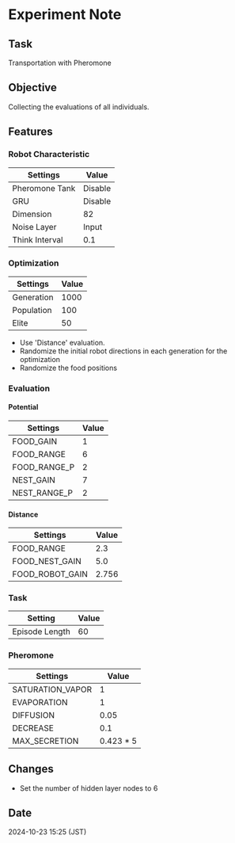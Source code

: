# Experiment Note

## Task

Transportation with Pheromone

## Objective

Collecting the evaluations of all individuals.

## Features

### Robot Characteristic

| Settings       | Value   |
|----------------|---------|
| Pheromone Tank | Disable |
| GRU            | Disable |
| Dimension      | 82      |
| Noise Layer    | Input   |
| Think Interval | 0.1     |

### Optimization

| Settings   | Value |
|------------|-------|
| Generation | 1000  |
| Population | 100   |
| Elite      | 50    |

- Use 'Distance' evaluation.
- Randomize the initial robot directions in each generation for the optimization
- Randomize the food positions

### Evaluation

#### Potential

| Settings     | Value |
|--------------|-------|
| FOOD_GAIN    | 1     |
| FOOD_RANGE   | 6     |
| FOOD_RANGE_P | 2     |
| NEST_GAIN    | 7     |
| NEST_RANGE_P | 2     |

#### Distance

| Settings        | Value |
|-----------------|-------|
| FOOD_RANGE      | 2.3   |
| FOOD_NEST_GAIN  | 5.0   |
| FOOD_ROBOT_GAIN | 2.756 |

### Task

| Setting        | Value |
|----------------|-------|
| Episode Length | 60    |

### Pheromone

| Settings         | Value     |
|------------------|-----------|
| SATURATION_VAPOR | 1         |
| EVAPORATION      | 1         |
| DIFFUSION        | 0.05      |  
| DECREASE         | 0.1       |
| MAX_SECRETION    | 0.423 * 5 |

## Changes

- Set the number of hidden layer nodes to 6

## Date

2024-10-23 15:25 (JST)
